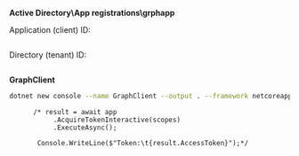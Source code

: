 **Active Directory\App registrations\grphapp**

Application (client) ID:

```

```


Directory (tenant) ID:

```

```



**GraphClient**

```bash
dotnet new console --name GraphClient --output . --framework netcoreapp3.1
```



 ```
       /* result = await app
            .AcquireTokenInteractive(scopes)
            .ExecuteAsync();

        Console.WriteLine($"Token:\t{result.AccessToken}");*/

 ```

